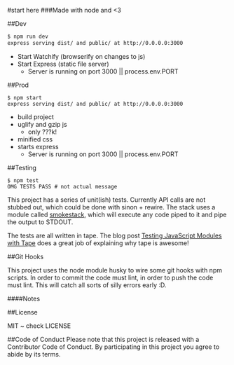 #start here
###Made with node and <3

##Dev

```bash
$ npm run dev
express serving dist/ and public/ at http://0.0.0.0:3000
```

* Start Watchify (browserify on changes to js)
* Start Express (static file server)
  * Server is running on port 3000 || process.env.PORT

##Prod

```
$ npm start
express serving dist/ and public/ at http://0.0.0.0:3000

```

* build project
* uglify and gzip js
  * only ???k!
* minified css
* starts express
  * Server is running on port 3000 || process.env.PORT


##Testing

```
$ npm test
OMG TESTS PASS # not actual message
```

This project has a series of unit(ish) tests. Currently API calls are not stubbed out, which could be done with sinon + rewire. The stack uses a module called [smokestack][smokestack], which will execute any code piped to it and pipe the output to STDOUT.

The tests are all written in tape. The blog post [Testing JavaScript Modules with Tape][use-tape] does a great job of explaining why tape is awesome!

##Git Hooks

This project uses the node module husky to wire some git hooks with npm scripts. In order to commit the code must lint, in order to push the code must lint. This will catch all sorts of silly errors early :D.

####Notes 

[smokestack]: https://www.npmjs.com/package/smokestack "smokestack on npmjs.com"
[use-tape]: http://ponyfoo.com/articles/testing-javascript-modules-with-tape "Testing JavaScript Modules with Tape"

##License

MIT ~ check LICENSE

##Code of Conduct
Please note that this project is released with a Contributor Code of Conduct. By participating in this project you agree to abide by its terms.